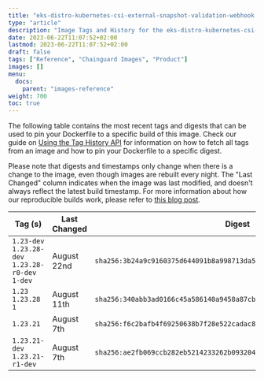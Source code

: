```yaml
---
title: "eks-distro-kubernetes-csi-external-snapshot-validation-webhook Image Tags History"
type: "article"
description: "Image Tags and History for the eks-distro-kubernetes-csi-external-snapshot-validation-webhook Chainguard Image"
date: 2023-06-22T11:07:52+02:00
lastmod: 2023-06-22T11:07:52+02:00
draft: false
tags: ["Reference", "Chainguard Images", "Product"]
images: []
menu:
  docs:
    parent: "images-reference"
weight: 700
toc: true
---
```


The following table contains the most recent tags and digests that can be used to pin your Dockerfile to a specific build of this image. Check our guide on [Using the Tag History API](/chainguard/chainguard-images/using-the-tag-history-api/) for information on how to fetch all tags from an image and how to pin your Dockerfile to a specific digest.

Please note that digests and timestamps only change when there is a change to the image, even though images are rebuilt every night. The "Last Changed" column indicates when the image was last modified, and doesn't always reflect the latest build timestamp. For more information about how our reproducible builds work, please refer to [this blog post](https://www.chainguard.dev/unchained/reproducing-chainguards-reproducible-image-builds).

| Tag (s)                                            | Last Changed | Digest                                                                    |
|----------------------------------------------------|--------------|---------------------------------------------------------------------------|
|  `1.23-dev` `1.23.28-dev` `1.23.28-r0-dev` `1-dev` | August 22nd  | `sha256:3b24a9c9160375d644091b8a998713da567254139dedd2593dac77269e95c615` |
|  `1.23` `1.23.28` `1`                              | August 11th  | `sha256:340abb3ad0166c45a586140a9458a87cb41b11846c844cd3392e79851e785599` |
|  `1.23.21`                                         | August 7th   | `sha256:f6c2bafb4f69250638b7f28e522cadac880c00fccac1e36adda0e963191447e7` |
|  `1.23.21-dev` `1.23.21-r1-dev`                    | August 7th   | `sha256:ae2fb069ccb282eb5214233262b0932049c272da8545e901a615381de8414c4e` |

